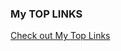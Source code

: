 ### My TOP LINKS 
<a href = "https://mytoplinks-neeru.netlify.app/" alt="mytoplinks"> Check out My Top Links </a>
